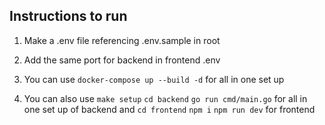 ## Instructions to run
1. Make a .env file referencing .env.sample in root
2. Add the same port for backend in frontend .env
3. You can use
   ``docker-compose up --build -d``
   for all in one set up
   
4. You can also use
   ``make setup``
   ``cd backend``
   ``go run cmd/main.go``
   for all in one set up of backend
   and 
   ``cd frontend``
   ``npm i``
   ``npm run dev``
   for frontend

